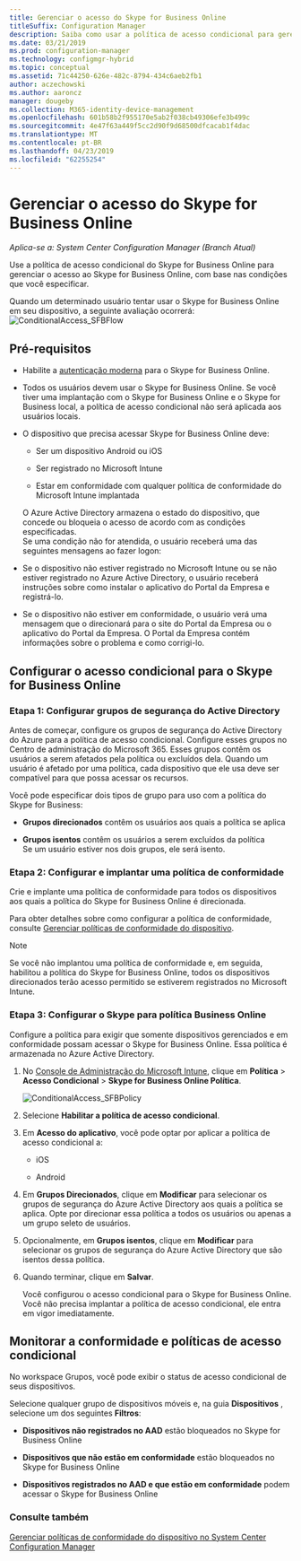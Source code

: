 ```yaml
---
title: Gerenciar o acesso do Skype for Business Online
titleSuffix: Configuration Manager
description: Saiba como usar a política de acesso condicional para gerenciar o acesso ao Skype for Business Online.
ms.date: 03/21/2019
ms.prod: configuration-manager
ms.technology: configmgr-hybrid
ms.topic: conceptual
ms.assetid: 71c44250-626e-482c-8794-434c6aeb2fb1
author: aczechowski
ms.author: aaroncz
manager: dougeby
ms.collection: M365-identity-device-management
ms.openlocfilehash: 601b58b2f955170e5ab2f038cb49306efe3b499c
ms.sourcegitcommit: 4e47f63a449f5cc2d90f9d68500dfcacab1f4dac
ms.translationtype: MT
ms.contentlocale: pt-BR
ms.lasthandoff: 04/23/2019
ms.locfileid: "62255254"
---
```

# <a name="manage-skype-for-business-online-access"></a>Gerenciar o acesso do Skype for Business Online

*Aplica-se a: System Center Configuration Manager (Branch Atual)*


Use a política de acesso condicional do Skype for Business Online para gerenciar o acesso ao Skype for Business Online, com base nas condições que você especificar.  


 Quando um determinado usuário tentar usar o Skype for Business Online em seu dispositivo, a seguinte avaliação ocorrerá:![ConditionalAccess&#95;SFBFlow](media/ConditionalAccess_SFBFlow.png)  

## <a name="prerequisites"></a>Pré-requisitos  

- Habilite a [autenticação moderna](https://aka.ms/SkypeModernAuth) para o Skype for Business Online.   

- Todos os usuários devem usar o Skype for Business Online. Se você tiver uma implantação com o Skype for Business Online e o Skype for Business local, a política de acesso condicional não será aplicada aos usuários locais.  

- O dispositivo que precisa acessar Skype for Business Online deve:  

  -   Ser um dispositivo Android ou iOS

  -   Ser registrado no Microsoft Intune

  -   Estar em conformidade com qualquer política de conformidade do Microsoft Intune implantada

  O Azure Active Directory armazena o estado do dispositivo, que concede ou bloqueia o acesso de acordo com as condições especificadas.  
  Se uma condição não for atendida, o usuário receberá uma das seguintes mensagens ao fazer logon:  

- Se o dispositivo não estiver registrado no Microsoft Intune ou se não estiver registrado no Azure Active Directory, o usuário receberá instruções sobre como instalar o aplicativo do Portal da Empresa e registrá-lo.  

- Se o dispositivo não estiver em conformidade, o usuário verá uma mensagem que o direcionará para o site do Portal da Empresa ou o aplicativo do Portal da Empresa. O Portal da Empresa contém informações sobre o problema e como corrigi-lo.  

## <a name="configure-conditional-access-for-skype-for-business-online"></a>Configurar o acesso condicional para o Skype for Business Online  

### <a name="step-1-configure-active-directory-security-groups"></a>Etapa 1: Configurar grupos de segurança do Active Directory  
 Antes de começar, configure os grupos de segurança do Active Directory do Azure para a política de acesso condicional. Configure esses grupos no Centro de administração do Microsoft 365. Esses grupos contêm os usuários a serem afetados pela política ou excluídos dela. Quando um usuário é afetado por uma política, cada dispositivo que ele usa deve ser compatível para que possa acessar os recursos.  

 Você pode especificar dois tipos de grupo para uso com a política do Skype for Business:  

-   **Grupos direcionados** contêm os usuários aos quais a política se aplica  

-   **Grupos isentos** contêm os usuários a serem excluídos da política  
    Se um usuário estiver nos dois grupos, ele será isento.  

### <a name="step-2-configure-and-deploy-a-compliance-policy"></a>Etapa 2: Configurar e implantar uma política de conformidade  
 Crie e implante uma política de conformidade para todos os dispositivos aos quais a política do Skype for Business Online é direcionada.  

 Para obter detalhes sobre como configurar a política de conformidade, consulte [Gerenciar políticas de conformidade do dispositivo](../../protect/deploy-use/device-compliance-policies.md).  

> [!NOTE]  
>  Se você não implantou uma política de conformidade e, em seguida, habilitou a política do Skype for Business Online, todos os dispositivos direcionados terão acesso permitido se estiverem registrados no Microsoft Intune.  


### <a name="step-3-configure-the-skype-for-business-online-policy"></a>Etapa 3: Configurar o Skype para política Business Online  
 Configure a política para exigir que somente dispositivos gerenciados e em conformidade possam acessar o Skype for Business Online. Essa política é armazenada no Azure Active Directory.  

1. No [Console de Administração do Microsoft Intune](https://manage.microsoft.com), clique em **Política** > **Acesso Condicional** > **Skype for Business Online Política**.  

    ![ConditionalAccess&#95;SFBPolicy](media/ConditionalAccess_SFBPolicy.png)  

2. Selecione **Habilitar a política de acesso condicional**.  

3. Em **Acesso do aplicativo**, você pode optar por aplicar a política de acesso condicional a:  

   -   iOS  

   -   Android  

4. Em **Grupos Direcionados**, clique em **Modificar** para selecionar os grupos de segurança do Azure Active Directory aos quais a política se aplica. Opte por direcionar essa política a todos os usuários ou apenas a um grupo seleto de usuários.  

5. Opcionalmente, em **Grupos isentos**, clique em **Modificar** para selecionar os grupos de segurança do Azure Active Directory que são isentos dessa política.  

6. Quando terminar, clique em **Salvar**.  

   Você configurou o acesso condicional para o Skype for Business Online. Você não precisa implantar a política de acesso condicional, ele entra em vigor imediatamente.  

## <a name="monitor-the-compliance-and-conditional-access-policies"></a>Monitorar a conformidade e políticas de acesso condicional  
 No workspace Grupos, você pode exibir o status de acesso condicional de seus dispositivos.  

 Selecione qualquer grupo de dispositivos móveis e, na guia **Dispositivos** , selecione um dos seguintes **Filtros**:  

-   **Dispositivos não registrados no AAD** estão bloqueados no Skype for Business Online

-   **Dispositivos que não estão em conformidade** estão bloqueados no Skype for Business Online  

-   **Dispositivos registrados no AAD e que estão em conformidade** podem acessar o Skype for Business Online  

### <a name="see-also"></a>Consulte também  

 [Gerenciar políticas de conformidade do dispositivo no System Center Configuration Manager](../../protect/deploy-use/device-compliance-policies.md)
